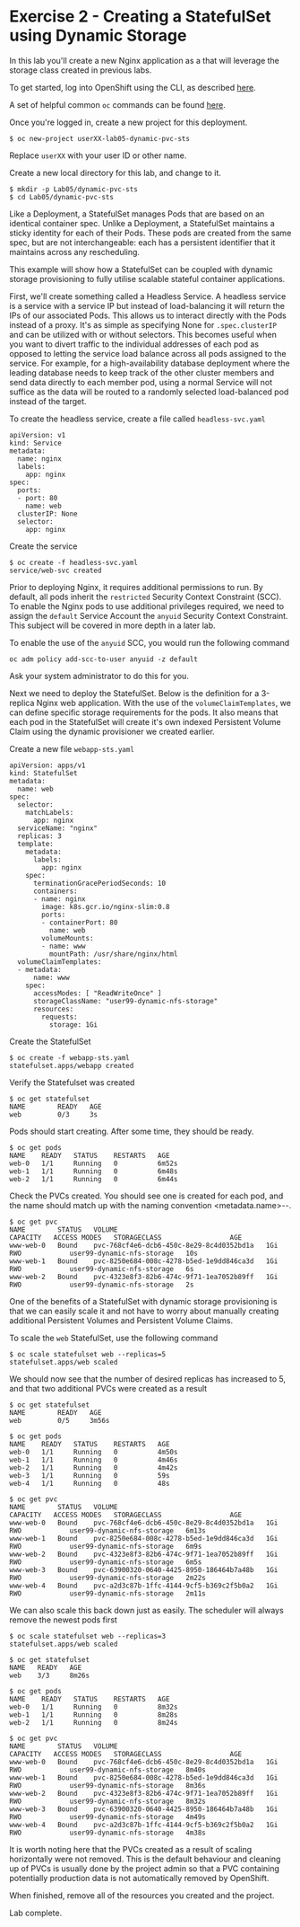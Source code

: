 # Exercise 2 - Creating a StatefulSet using Dynamic Storage

In this lab you'll create a new Nginx application as a that will leverage the storage class created in previous labs.

To get started, log into OpenShift using the CLI, as described [here](../Getting-started/log-in-to-openshift.md).

A set of helpful common `oc` commands can be found [here](../Getting-started/oc-commands.md).

Once you're logged in, create a new project for this deployment.

```
$ oc new-project userXX-lab05-dynamic-pvc-sts
```

Replace `userXX` with your user ID or other name.

Create a new local directory for this lab, and change to it.

```
$ mkdir -p Lab05/dynamic-pvc-sts
$ cd Lab05/dynamic-pvc-sts
```

Like a Deployment, a StatefulSet manages Pods that are based on an identical container spec. Unlike a Deployment, a StatefulSet maintains a sticky identity for each of their Pods. These pods are created from the same spec, but are not interchangeable: each has a persistent identifier that it maintains across any rescheduling.

This example will show how a StatefulSet can be coupled with dynamic storage provisioning to fully utilise scalable stateful container applications.

First, we'll create something called a Headless Service. A headless service is a service with a service IP but instead of load-balancing it will return the IPs of our associated Pods. This allows us to interact directly with the Pods instead of a proxy. It's as simple as specifying None for `.spec.clusterIP` and can be utilized with or without selectors. This becomes useful when you want to divert traffic to the individual addresses of each pod as opposed to letting the service load balance across all pods assigned to the service. For example, for a high-availability database deployment where the leading database needs to keep track of the other cluster members and send data directly to each member pod, using a normal Service will not suffice as the data will be routed to a randomly selected load-balanced pod instead of the target. 

To create the headless service, create a file called `headless-svc.yaml`

```
apiVersion: v1
kind: Service
metadata:
  name: nginx
  labels:
    app: nginx
spec:
  ports:
  - port: 80
    name: web
  clusterIP: None
  selector:
    app: nginx
```

Create the service

```
$ oc create -f headless-svc.yaml
service/web-svc created
```

Prior to deploying Nginx, it requires additional permissions to run. By default, all pods inherit the `restricted` Security Context Constraint (SCC). To enable the Nginx pods to use additional privileges required, we need to assign the `default` Service Account the `anyuid` Security Context Constraint. This subject will be covered in more depth in a later lab.

To enable the use of the `anyuid` SCC, you would run the following command

```
oc adm policy add-scc-to-user anyuid -z default
```

Ask your system administrator to do this for you.

Next we need to deploy the StatefulSet. Below is the definition for a 3-replica Nginx web application. With the use of the `volumeClaimTemplates`, we can define specific storage requirements for the pods. It also means that each pod in the StatefulSet will create it's own indexed Persistent Volume Claim using the dynamic provisioner we created earlier. 

Create a new file `webapp-sts.yaml`

```
apiVersion: apps/v1
kind: StatefulSet
metadata:
  name: web
spec:
  selector:
    matchLabels:
      app: nginx
  serviceName: "nginx"
  replicas: 3
  template:
    metadata:
      labels:
        app: nginx
    spec:
      terminationGracePeriodSeconds: 10
      containers:
      - name: nginx
        image: k8s.gcr.io/nginx-slim:0.8
        ports:
        - containerPort: 80
          name: web
        volumeMounts:
        - name: www
          mountPath: /usr/share/nginx/html
  volumeClaimTemplates:
  - metadata:
      name: www
    spec:
      accessModes: [ "ReadWriteOnce" ]
      storageClassName: "user99-dynamic-nfs-storage"
      resources:
        requests:
          storage: 1Gi
```

Create the StatefulSet

```
$ oc create -f webapp-sts.yaml
statefulset.apps/webapp created
```


Verify the Statefulset was created

```
$ oc get statefulset
NAME        READY   AGE
web         0/3     3s
```

Pods should start creating. After some time, they should be ready.
```
$ oc get pods
NAME    READY   STATUS    RESTARTS   AGE
web-0   1/1     Running   0          6m52s
web-1   1/1     Running   0          6m48s
web-2   1/1     Running   0          6m44s
```

Check the PVCs created. You should see one is created for each pod, and the name should match up with the naming convention <metadata.name>-<sts-name>-<index>.
```
$ oc get pvc
NAME        STATUS   VOLUME                                     CAPACITY   ACCESS MODES   STORAGECLASS                 AGE
www-web-0   Bound    pvc-768cf4e6-dcb6-450c-8e29-8c4d0352bd1a   1Gi        RWO            user99-dynamic-nfs-storage   10s
www-web-1   Bound    pvc-8250e684-008c-4278-b5ed-1e9dd846ca3d   1Gi        RWO            user99-dynamic-nfs-storage   6s
www-web-2   Bound    pvc-4323e8f3-82b6-474c-9f71-1ea7052b89ff   1Gi        RWO            user99-dynamic-nfs-storage   2s
```

One of the benefits of a StatefulSet with dynamic storage provisioning is that we can easily scale it and not have to worry about manually creating additional Persistent Volumes and Persistent Volume Claims.

To scale the `web` StatefulSet, use the following command
```
$ oc scale statefulset web --replicas=5
statefulset.apps/web scaled
```

We should now see that the number of desired replicas has increased to 5, and that two additional PVCs were created as a result
```
$ oc get statefulset
NAME        READY   AGE
web         0/5     3m56s

$ oc get pods
NAME    READY   STATUS    RESTARTS   AGE
web-0   1/1     Running   0          4m50s
web-1   1/1     Running   0          4m46s
web-2   1/1     Running   0          4m42s
web-3   1/1     Running   0          59s
web-4   1/1     Running   0          48s

$ oc get pvc
NAME        STATUS   VOLUME                                     CAPACITY   ACCESS MODES   STORAGECLASS                 AGE
www-web-0   Bound    pvc-768cf4e6-dcb6-450c-8e29-8c4d0352bd1a   1Gi        RWO            user99-dynamic-nfs-storage   6m13s
www-web-1   Bound    pvc-8250e684-008c-4278-b5ed-1e9dd846ca3d   1Gi        RWO            user99-dynamic-nfs-storage   6m9s
www-web-2   Bound    pvc-4323e8f3-82b6-474c-9f71-1ea7052b89ff   1Gi        RWO            user99-dynamic-nfs-storage   6m5s
www-web-3   Bound    pvc-63900320-0640-4425-8950-186464b7a48b   1Gi        RWO            user99-dynamic-nfs-storage   2m22s
www-web-4   Bound    pvc-a2d3c87b-1ffc-4144-9cf5-b369c2f5b0a2   1Gi        RWO            user99-dynamic-nfs-storage   2m11s
```

We can also scale this back down just as easily. The scheduler will always remove the newest pods first

```
$ oc scale statefulset web --replicas=3
statefulset.apps/web scaled

$ oc get statefulset
NAME   READY   AGE
web    3/3     8m26s

$ oc get pods
NAME    READY   STATUS    RESTARTS   AGE
web-0   1/1     Running   0          8m32s
web-1   1/1     Running   0          8m28s
web-2   1/1     Running   0          8m24s

$ oc get pvc
NAME        STATUS   VOLUME                                     CAPACITY   ACCESS MODES   STORAGECLASS                 AGE
www-web-0   Bound    pvc-768cf4e6-dcb6-450c-8e29-8c4d0352bd1a   1Gi        RWO            user99-dynamic-nfs-storage   8m40s
www-web-1   Bound    pvc-8250e684-008c-4278-b5ed-1e9dd846ca3d   1Gi        RWO            user99-dynamic-nfs-storage   8m36s
www-web-2   Bound    pvc-4323e8f3-82b6-474c-9f71-1ea7052b89ff   1Gi        RWO            user99-dynamic-nfs-storage   8m32s
www-web-3   Bound    pvc-63900320-0640-4425-8950-186464b7a48b   1Gi        RWO            user99-dynamic-nfs-storage   4m49s
www-web-4   Bound    pvc-a2d3c87b-1ffc-4144-9cf5-b369c2f5b0a2   1Gi        RWO            user99-dynamic-nfs-storage   4m38s
```

It is worth noting here that the PVCs created as a result of scaling horizontally were not removed. This is the default behaviour and cleaning up of PVCs is usually done by the project admin so that a PVC containing potentially production data is not automatically removed by OpenShift.

When finished, remove all of the resources you created and the project.

Lab complete.